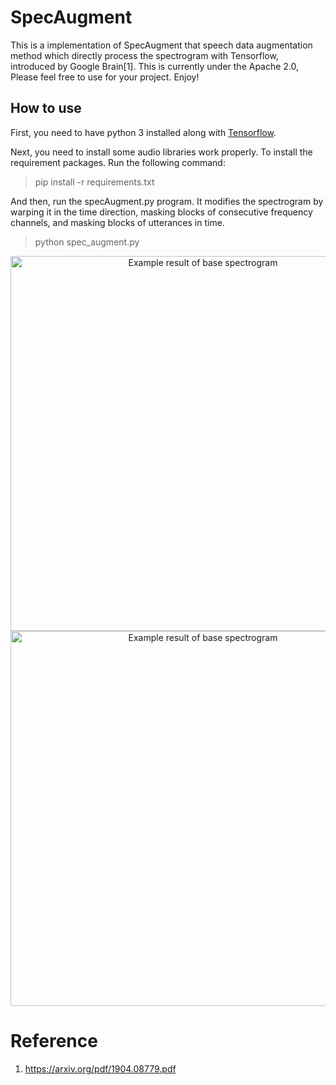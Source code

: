 # SpecAugment

This is a implementation of SpecAugment that speech data augmentation method which directly process the spectrogram with Tensorflow, introduced by Google Brain[1]. This is currently under the Apache 2.0, Please feel free to use for your project. Enjoy!

## How to use

First, you need to have python 3 installed along with [Tensorflow](https://www.tensorflow.org/install/).

Next, you need to install some audio libraries work properly. To install the requirement packages. Run the following command:

> pip install -r requirements.txt


And then, run the specAugment.py program. It modifies the spectrogram by warping it in the time direction, masking blocks of consecutive frequency channels, and masking blocks of utterances in time.  

> python spec_augment.py

<p align="center">
  <img src="https://github.com/shelling203/specAugment/blob/master/images/Figure_1.png" alt="Example result of base spectrogram"/ width=600>
  <img src="https://github.com/shelling203/specAugment/blob/master/images/Figure_2.png" alt="Example result of base spectrogram"/ width=600>
</p>


# Reference

1. https://arxiv.org/pdf/1904.08779.pdf
